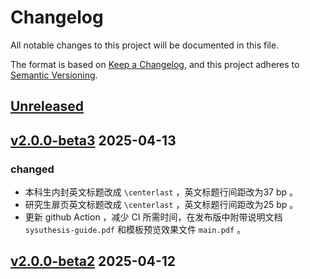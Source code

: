 # Changelog

All notable changes to this project will be documented in this file.

The format is based on [Keep a Changelog](https://keepachangelog.com/en/1.0.0/),
and this project adheres to [Semantic Versioning](https://semver.org/spec/v2.0.0.html).

## [Unreleased]

## [v2.0.0-beta3] 2025-04-13

### changed

- 本科生内封英文标题改成 `\centerlast` ，英文标题行间距改为37 bp 。
- 研究生扉页英文标题改成 `\centerlast` ，英文标题行间距改为25 bp 。
- 更新 github Action ，减少 CI 所需时间，在发布版中附带说明文档 `sysuthesis-guide.pdf` 和模板预览效果文件 `main.pdf` 。

## [v2.0.0-beta2] 2025-04-12


[Unreleased]: https://github.com/1FCENdoge/sysuthesis/compare/v2.0.0-beta3...HEAD
[v2.0.0-beta3]: https://github.com/1FCENdoge/sysuthesis/compare/v2.0.0-beta2...v2.0.0-beta3
[v2.0.0-beta2]: https://github.com/1FCENdoge/sysuthesis/releases/tag/v2.0.0-beta2


